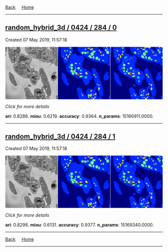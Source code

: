 
[Back](..)&nbsp;&nbsp;&nbsp;&nbsp;&nbsp;[Home](https://leapmanlab.github.io/snapshots)

---

<div class="summary"><a href="0"><h2>random_hybrid_3d / 0424 / 284 / 0</h2></a><p>Created 07 May 2019, 11:57:18
</p><a href="0"><img src="0/media/summary.png" align="center"></a><p>
<i>Click for more details</i>
</p></div>

**ari**: 0.8286. **miou**: 0.6219. **accuracy**: 0.9364. **n_params**: 15166911.0000. 

---

<div class="summary"><a href="1"><h2>random_hybrid_3d / 0424 / 284 / 1</h2></a><p>Created 07 May 2019, 11:57:18
</p><a href="1"><img src="1/media/summary.png" align="center"></a><p>
<i>Click for more details</i>
</p></div>

**ari**: 0.8298. **miou**: 0.6131. **accuracy**: 0.9377. **n_params**: 15169340.0000. 

---

[Back](..)&nbsp;&nbsp;&nbsp;&nbsp;&nbsp;[Home](https://leapmanlab.github.io/snapshots)

---